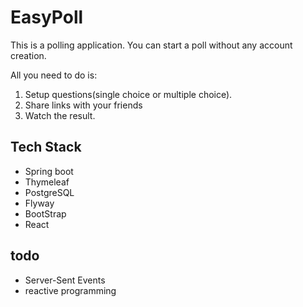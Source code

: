 
# EasyPoll

This is a polling application. You can start a poll without any account creation.

All you need to do is:
1. Setup questions(single choice or multiple choice).
2. Share links with your friends
3. Watch the result.

## Tech Stack
- Spring boot
- Thymeleaf
- PostgreSQL
- Flyway
- BootStrap
- React

## todo
- Server-Sent Events
- reactive programming
